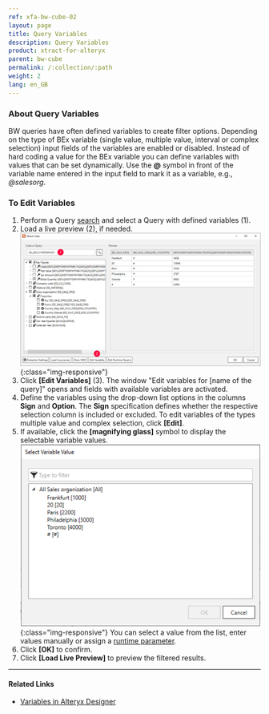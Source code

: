 ```yaml
---
ref: xfa-bw-cube-02
layout: page
title: Query Variables
description: Query Variables
product: xtract-for-alteryx
parent: bw-cube
permalink: /:collection/:path
weight: 2
lang: en_GB
---
```


### About Query Variables
BW queries have often defined variables to create filter options. Depending on the type of BEx variable (single value, multiple value, interval or complex selection) input fields of the variables are enabled or disabled.
Instead of hard coding a value for the BEx variable you can define variables with values that can be set dynamically.
Use the **@** symbol in front of the variable name entered in the input field to mark it as a variable, e.g., *@salesorg*. 

### To Edit Variables
1. Perform a Query [search](./using-bw-cube-component#to-search-for-a-bw-cube-or-query) and select a Query with defined variables (1).
2. Load a live preview (2), if needed. 
![Edit Variables Button](/img/content/xfa/xfa_variables.png){:class="img-responsive"}
3. Click **[Edit Variables]** (3). The window "Edit variables for [name of the query]" opens and fields with available variables are activated. 
4. Define the variables using the drop-down list options in the columns **Sign** and **Option**. 
The **Sign** specification defines whether the respective selection column is included or excluded.
To edit variables of the types multiple value and complex selection, click **[Edit]**.
5. If available, click the **[magnifying glass]** symbol to display the selectable variable values.
![Edit Variables](/img/content/xfa/xfa_query_var.png){:class="img-responsive"}
You can select a value from the list, enter values manually or assign a [runtime parameter](./edit-runtime-parameter).
6. Click **[OK]** to confirm. 
7. Click **[Load Live Preview]** to preview the filtered results.

*****
#### Related Links
- [Variables in Alteryx Designer](https://help.alteryx.com/10.6/Reference/Variables.htm)

